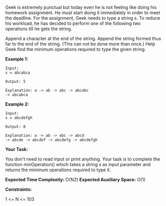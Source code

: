 Geek is extremely punctual but today even he is not feeling like doing his homework assignment. He must start doing it immediately in order to meet the deadline. For the assignment, Geek needs to type a string s.
To reduce his workload, he has decided to perform one of the following two operations till he gets the string.

Append a character at the end of the string.
Append the string formed thus far to the end of the string. (This can not be done more than once.)
Help Geek find the minimum operations required to type the given string.


**Example 1:**

~~~
Input:
s = abcabca

Output: 5

Explanation: a -> ab -> abc -> abcabc
-> abcabca
~~~

**Example 2:**

~~~
Input:
s = abcdefgh

Output: 8

Explanation: a -> ab -> abc -> abcd
-> abcde -> abcdef -> abcdefg -> abcdefgh
~~~

**Your Task:**

You don't need to read input or print anything. Your task is to complete the function minOperation() which takes a string s as input parameter and returns the minimum operations required to type it.

**Expected Time Complexity:** O(N2)
**Expected Auxiliary Space:** O(1)

**Constraints:**

1 <= N <= 103

